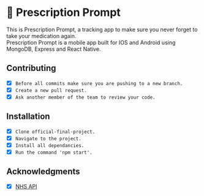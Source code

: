 # 🩻 Prescription Prompt 

This is Prescription Prompt, a tracking app to make sure you never forget to take your medication again.\
Prescription Prompt is a mobile app built for IOS and Android using MongoDB, Express and React Native.

## Contributing
- [X] `Before all commits make sure you are pushing to a new branch.`
- [X] `Create a new pull request.`
- [X] `Ask another member of the team to review your code.`

## Installation
- [X] `Clone official-final-project.`
- [X] `Navigate to the project.`
- [X] `Install all dependancies.`
- [X] `Run the command 'npm start'.`

## Acknowledgments
- [X] [NHS API](https://developer.api.nhs.uk/)
